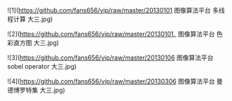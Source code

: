 ![1](https://github.com/fans656/vip/raw/master/20130101 图像算法平台 多线程计算 大三.jpg)

![2](https://github.com/fans656/vip/raw/master/20130101_ 图像算法平台 色彩直方图 大三.jpg)

![3](https://github.com/fans656/vip/raw/master/20130106 图像算法平台 sobel operator 大三.jpg)

![4](https://github.com/fans656/vip/raw/master/20130306 图像算法平台 曼德博罗特集 大三.jpg)
